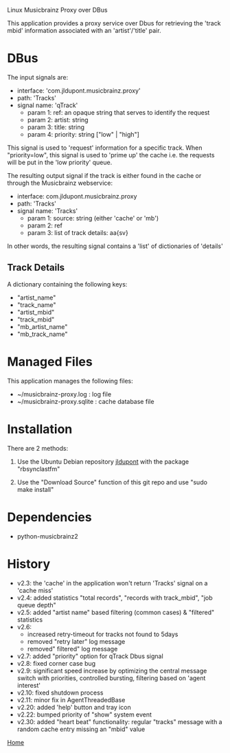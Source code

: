 Linux Musicbrainz Proxy over DBus

This application provides a proxy service over Dbus for retrieving the 'track mbid' information associated with an 'artist'/'title' pair.

DBus
====

The input signals are:

* interface: 'com.jldupont.musicbrainz.proxy'
* path: 'Tracks'
* signal name: 'qTrack'
  * param 1: ref: an opaque string that serves to identify the request
  * param 2: artist: string
  * param 3: title: string
  * param 4: priority: string ["low" | "high"]

This signal is used to 'request' information for a specific track.
When "priority=low",  this signal is used to 'prime up' the cache i.e. the requests will be put in the 'low priority' queue.  
  
The resulting output signal if the track is either found in the cache or through the Musicbrainz webservice:

* interface: com.jldupont.musicbrainz.proxy
* path: 'Tracks'
* signal name: 'Tracks'
  * param 1: source: string (either 'cache' or 'mb')
  * param 2: ref 
  * param 3: list of track details: aa{sv}
  
In other words, the resulting signal contains a 'list' of dictionaries of 'details'


Track Details
-------------

A dictionary containing the following keys:

 - "artist_name"
 - "track_name"
 - "artist_mbid"
 - "track_mbid"
 - "mb_artist_name"
 - "mb_track_name"

Managed Files
=============

This application manages the following files:

 - ~/musicbrainz-proxy.log :    log file
 - ~/musicbrainz-proxy.sqlite : cache database file


Installation
============
There are 2 methods:

1. Use the Ubuntu Debian repository [jldupont](https://launchpad.net/~jldupont/+archive/phidgets)  with the package "rbsynclastfm"

2. Use the "Download Source" function of this git repo and use "sudo make install"

Dependencies
============

* python-musicbrainz2

History
=======

 - v2.3: the 'cache' in the application won't return 'Tracks' signal on a 'cache miss'
 - v2.4: added statistics "total records", "records with track_mbid", "job queue depth"
 - v2.5: added "artist name" based filtering (common cases) & "filtered" statistics
 - v2.6: 
   - increased retry-timeout for tracks not found to 5days
   - removed "retry later" log message
   - removed" filtered" log message
 - v2.7: added "priority" option for qTrack Dbus signal
 - v2.8: fixed corner case bug
 - v2.9: significant speed increase by optimizing the central message switch with priorities, controlled bursting, filtering based on 'agent interest'
 - v2.10: fixed shutdown process
 - v2.11: minor fix in AgentThreadedBase
 - v2.20: added 'help' button and tray icon
 - v2.22: bumped priority of "show" system event
 - v2.30: added "heart beat" functionality: regular "tracks" message with a random cache entry missing an "mbid" value

[Home](http://www.systemical.com/ "Home")
